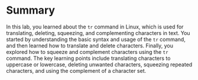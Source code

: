 # Summary

In this lab, you learned about the `tr` command in Linux, which is used for translating, deleting, squeezing, and complementing characters in text. You started by understanding the basic syntax and usage of the `tr` command, and then learned how to translate and delete characters. Finally, you explored how to squeeze and complement characters using the `tr` command. The key learning points include translating characters to uppercase or lowercase, deleting unwanted characters, squeezing repeated characters, and using the complement of a character set.
